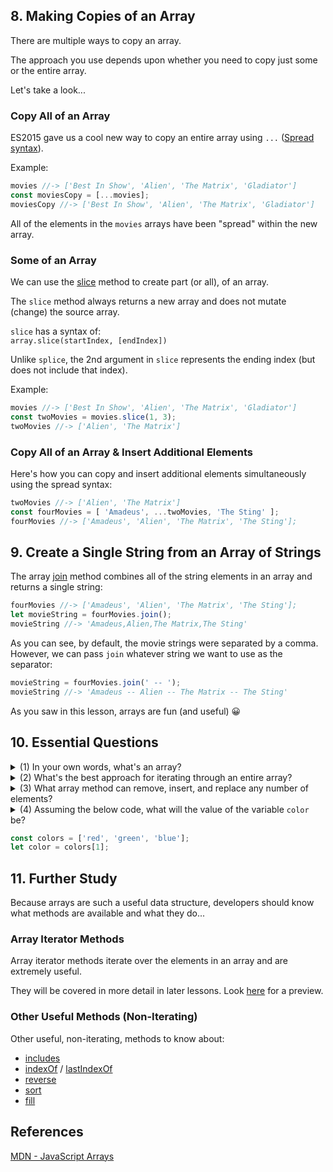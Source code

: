 ## 8. Making Copies of an Array

There are multiple ways to copy an array.

The approach you use depends upon whether you need to copy just some or the entire array.

Let's take a look...

### Copy All of an Array

ES2015 gave us a cool new way to copy an entire array using `...` ([Spread syntax](https://developer.mozilla.org/en-US/docs/Web/JavaScript/Reference/Operators/Spread_syntax)).

Example:

```js
movies //-> ['Best In Show', 'Alien', 'The Matrix', 'Gladiator']
const moviesCopy = [...movies];
moviesCopy //-> ['Best In Show', 'Alien', 'The Matrix', 'Gladiator']
```
All of the elements in the `movies` arrays have been "spread" within the new array.

### Some of an Array

We can use the [slice](https://developer.mozilla.org/en-US/docs/Web/JavaScript/Reference/Global_Objects/Array/slice) method to create part (or all), of an array.

The `slice` method always returns a new array and does not mutate (change) the source array.

`slice` has a syntax of:<br>`array.slice(startIndex, [endIndex])`

Unlike `splice`, the 2nd argument in `slice` represents the ending index (but does not include that index). 

Example:

```js
movies //-> ['Best In Show', 'Alien', 'The Matrix', 'Gladiator']
const twoMovies = movies.slice(1, 3);
twoMovies //-> ['Alien', 'The Matrix']
```

### Copy All of an Array & Insert Additional Elements

Here's how you can copy and insert additional elements simultaneously using the spread syntax:

```js
twoMovies //-> ['Alien', 'The Matrix']
const fourMovies = [ 'Amadeus', ...twoMovies, 'The Sting' ];
fourMovies //-> ['Amadeus', 'Alien', 'The Matrix', 'The Sting'];
```

## 9. Create a Single String from an Array of Strings

The array [join](https://developer.mozilla.org/en-US/docs/Web/JavaScript/Reference/Global_Objects/Array/join) method combines all of the string elements in an array and returns a single string:

```js
fourMovies //-> ['Amadeus', 'Alien', 'The Matrix', 'The Sting'];
let movieString = fourMovies.join();
movieString //-> 'Amadeus,Alien,The Matrix,The Sting'
```
	
As you can see, by default, the movie strings were separated by a comma. However, we can pass `join` whatever string we want to use as the separator:

```js
movieString = fourMovies.join(' -- ');
movieString //-> 'Amadeus -- Alien -- The Matrix -- The Sting'
```

As you saw in this lesson, arrays are fun (and useful) 😀
	
## 10. Essential Questions

<details>
<summary>(1) In your own words, what's an array?</summary>
<hr>    

An array is a data structure used store an ordered "list" of data

<hr>
</details>

<details>
<summary>(2) What's the best approach for iterating through an entire array?</summary>
<hr>
    
Use the array's forEach iterator method

<hr>
</details>

<details>
<summary>
(3) What array method can remove, insert, and replace any number of elements?
</summary>
<hr>

The splice method

<hr>
</details>

<details>
<summary>
(4) Assuming the below code, what will the value of the variable <code>color</code> be?
</summary>
<hr>

<code>'green'</code>

<hr>
</details>

```js
const colors = ['red', 'green', 'blue'];
let color = colors[1];
```

## 11. Further Study

Because arrays are such a useful data structure, developers should know what methods are available and what they do...

### Array Iterator Methods

Array iterator methods iterate over the elements in an array and are extremely useful.

They will be covered in more detail in later lessons. Look [here](https://gist.github.com/jim-clark/843ebb5288d90da6b0dfd9eecd134b7c) for a preview.

### Other Useful Methods (Non-Iterating)

Other useful, non-iterating, methods to know about:

- [includes](https://developer.mozilla.org/en-US/docs/Web/JavaScript/Reference/Global_Objects/Array/includes)
- [indexOf](https://developer.mozilla.org/en-US/docs/Web/JavaScript/Reference/Global_Objects/Array/indexOf) / [lastIndexOf](https://developer.mozilla.org/en-US/docs/Web/JavaScript/Reference/Global_Objects/Array/lastIndexOf)
- [reverse](https://developer.mozilla.org/en-US/docs/Web/JavaScript/Reference/Global_Objects/Array/reverse)
- [sort](https://developer.mozilla.org/en-US/docs/Web/JavaScript/Reference/Global_Objects/Array/sort)
- [fill](https://developer.mozilla.org/en-US/docs/Web/JavaScript/Reference/Global_Objects/Array/fill)

## References

[MDN - JavaScript Arrays
](https://developer.mozilla.org/en-US/docs/Web/JavaScript/Reference/Global_Objects/Array)

